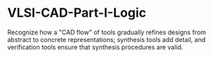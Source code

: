 # VLSI-CAD-Part-I-Logic
Recognize how a "CAD flow" of tools gradually refines designs from abstract to concrete representations; synthesis tools add detail, and verification tools ensure that synthesis procedures are valid. 
